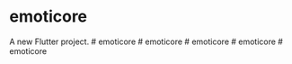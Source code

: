 # emoticore

A new Flutter project.
#   e m o t i c o r e  
 #   e m o t i c o r e  
 #   e m o t i c o r e  
 #   e m o t i c o r e  
 #   e m o t i c o r e  
 